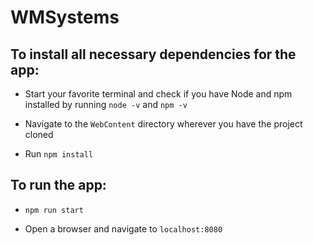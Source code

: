 # WMSystems
## To install all necessary dependencies for the app:

* Start your favorite terminal and check if you have Node and npm installed by running
`node -v` and `npm -v`

* Navigate to the `WebContent` directory wherever you have the project cloned

* Run `npm install`

## To run the app:

* `npm run start`

* Open a browser and navigate to `localhost:8080`
